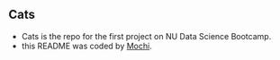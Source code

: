 ## Cats
* Cats is the repo for the first project on NU Data Science Bootcamp.
* this README was coded by [Mochi](https://github.com/bkcenik).